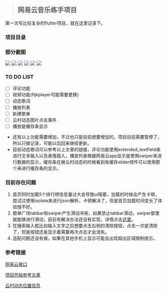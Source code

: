 > ## **网易云音乐练手项目**

第一次写比较复杂的flutter项目，就在这里记录下。

### 项目目录


### 部分截图
![](https://media.giphy.com/media/Md4QEVfIpdNhHhkKBA/giphy.gif)
![](https://media.giphy.com/media/ZeFieOldqOLNUZXe9N/giphy.gif)
![](https://media.giphy.com/media/ejE7fdSVDQHvZWwsz7/giphy.gif)
![](https://media.giphy.com/media/WPohEW7C1a84wnDUgO/giphy.gif)
![](https://media.giphy.com/media/UsGr5BnbsxLxnIPl4B/giphy.gif)
![](https://media.giphy.com/media/Ph6BKCW0qMYuIm3hec/giphy.gif)

### TO DO LIST
- [ ] 评论功能
- [ ] 视频功能(fijkplayer可能需要更换)
- [ ] 动态歌词
- [ ] 播放列表
- [ ] 新建歌单
- [ ] 云村动态图片点击事件 
- [ ] 播放是缓存条显示 

- 还有以上功能需要增加，不过也只是目前想要增加的，项目目前需要暂停了，所以只做记录，可能以后回来继续更新。
- 目前动态歌词可以参考以上文章的链接，评论功能使用extended_textfield来进行文本输入以及表情插入，播放列表根据网易云app显示是使用swiper来进行数据的显示，缓存条在做云村动态的时候看到有缓存slider控件可以使用那个来进行缓存条的显示。

### 目前存在问题
1. 首页同时加载5个排行榜信息量过大会导致ui阻塞，加载的时候会产生卡顿，尝试过使用isolate来进行json解析，卡顿解决了，但是首页加载时间变长了体验很不好。
2.  歌单广场tabbar和swiper产生滑动冲突，如果禁止tabbar滑动，swiper那里就能够进行滑动，目前有解决办法还没有实现，详情点击[这里](https://juejin.im/post/5bea90c6e51d450319791b2e)。
3. 在搜索输入框比如输入文字之后想要点击右侧的清除按钮，点击一次是清除了，但是按钮还是显示着需要再次点击才会消失。
4. 适配问题还没有做，如果在其他手机上显示可能会出现超出区域限制提示。


### 参考链接
[网易云接口](https://binaryify.github.io/NeteaseCloudMusicApi/#/?id=neteasecloudmusicapi)

[项目开始参考文章](https://juejin.im/post/5d9de9a2e51d4578282ce25a)

[云村动态位置信息](https://juejin.im/post/5b6375f8e51d45190f4af4c2#heading-7)
